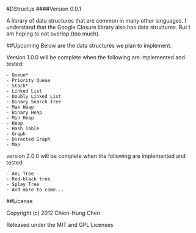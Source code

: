 #DStruct.js
####Version 0.0.1

A library of data structures that are common in many other languages. I understand that the Google Closure library also has data structures. But I am hoping to not overlap (too much).

##Upcoming
Below are the data structures we plan to implement.

Version 1.0.0 will be complete when the following are implemented and tested: 
	
	- Queue*
	- Priority Queue
	- Stack*
	- Linked List
	- Doubly Linked List
	- Binary Search Tree
	- Max Heap
	- Binary Heap
	- Min Heap
	- Heap
	- Hash Table
	- Graph
	- Directed Graph
	- Map
	
version 2.0.0 will be complete when the following are implemented and tested:

	- AVL Tree
	- Red-black tree
	- Splay Tree
	- And more to come...

##License

Copyright (c) 2012 Chien-Hung Chen

Released under the MIT and GPL Licenses